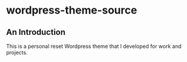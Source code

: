 # wordpress-theme-source


## An Introduction

This is a personal reset Wordpress theme that I developed for work and projects.